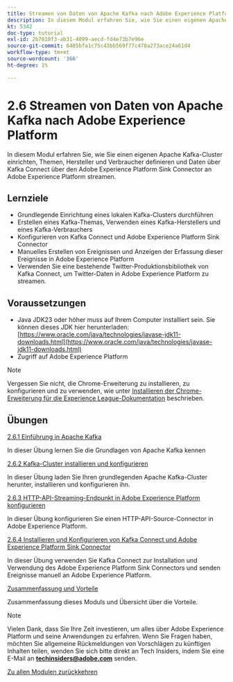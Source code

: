 ```yaml
---
title: Streamen von Daten von Apache Kafka nach Adobe Experience Platform
description: In diesem Modul erfahren Sie, wie Sie einen eigenen Apache Kafka-Cluster einrichten, Themen, Hersteller und Verbraucher definieren und Daten mit dem Adobe Experience Platform Sink Connector für Kafka Connect an Adobe Experience Platform streamen.
kt: 5342
doc-type: tutorial
exl-id: 2b7010f3-ab31-4099-aecd-fd4e73b7e96e
source-git-commit: 6485bfa1c75c43bb569f77c478a273ace24a61d4
workflow-type: tm+mt
source-wordcount: '366'
ht-degree: 1%

---
```


# 2.6 Streamen von Daten von Apache Kafka nach Adobe Experience Platform

In diesem Modul erfahren Sie, wie Sie einen eigenen Apache Kafka-Cluster einrichten, Themen, Hersteller und Verbraucher definieren und Daten über Kafka Connect über den Adobe Experience Platform Sink Connector an Adobe Experience Platform streamen.

## Lernziele

- Grundlegende Einrichtung eines lokalen Kafka-Clusters durchführen
- Erstellen eines Kafka-Themas, Verwenden eines Kafka-Herstellers und eines Kafka-Verbrauchers
- Konfigurieren von Kafka Connect und Adobe Experience Platform Sink Connector
- Manuelles Erstellen von Ereignissen und Anzeigen der Erfassung dieser Ereignisse in Adobe Experience Platform
- Verwenden Sie eine bestehende Twitter-Produktionsbibliothek von Kafka Connect, um Twitter-Daten in Adobe Experience Platform zu streamen.

## Voraussetzungen

- Java JDK23 oder höher muss auf Ihrem Computer installiert sein. Sie können dieses JDK hier herunterladen: [https://www.oracle.com/java/technologies/javase-jdk11-downloads.html](https://www.oracle.com/java/technologies/javase-jdk11-downloads.html)
- Zugriff auf Adobe Experience Platform

>[!NOTE]
>
>Vergessen Sie nicht, die Chrome-Erweiterung zu installieren, zu konfigurieren und zu verwenden, wie unter [Installieren der Chrome-Erweiterung für die Experience League-Dokumentation](../../gettingstarted/gettingstarted/ex1.md) beschrieben.

## Übungen

[2.6.1 Einführung in Apache Kafka](./ex1.md)

In dieser Übung lernen Sie die Grundlagen von Apache Kafka kennen

[2.6.2 Kafka-Cluster installieren und konfigurieren](./ex2.md)

In dieser Übung laden Sie Ihren grundlegenden Apache Kafka-Cluster herunter, installieren und konfigurieren ihn.

[2.6.3 HTTP-API-Streaming-Endpunkt in Adobe Experience Platform konfigurieren](./ex3.md)

In dieser Übung konfigurieren Sie einen HTTP-API-Source-Connector in Adobe Experience Platform.

[2.6.4 Installieren und Konfigurieren von Kafka Connect und Adobe Experience Platform Sink Connector](./ex4.md)

In dieser Übung verwenden Sie Kafka Connect zur Installation und Verwendung des Adobe Experience Platform Sink Connectors und senden Ereignisse manuell an Adobe Experience Platform.

[Zusammenfassung und Vorteile](./summary.md)

Zusammenfassung dieses Moduls und Übersicht über die Vorteile.

>[!NOTE]
>
>Vielen Dank, dass Sie Ihre Zeit investieren, um alles über Adobe Experience Platform und seine Anwendungen zu erfahren. Wenn Sie Fragen haben, möchten Sie allgemeine Rückmeldungen von Vorschlägen zu künftigen Inhalten teilen, wenden Sie sich bitte direkt an Tech Insiders, indem Sie eine E-Mail an **techinsiders@adobe.com** senden.

[Zu allen Modulen zurückkehren](../../../overview.md)
